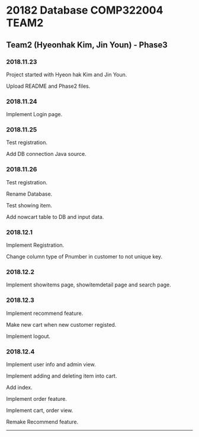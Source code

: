 # 20182 Database COMP322004 TEAM2

## Team2 (Hyeonhak Kim, Jin Youn) - Phase3

### 2018.11.23 

Project started with Hyeon hak Kim and Jin Youn.

Upload README and Phase2 files.

### 2018.11.24

Implement Login page.

### 2018.11.25

Test registration.

Add DB connection Java source.

### 2018.11.26

Test registration.

Rename Database.

Test showing item.

Add nowcart table to DB and input data.

### 2018.12.1

Implement Registration.

Change column type of Pnumber in customer to not unique key.

### 2018.12.2

Implement showitems page, showitemdetail page and search page.

### 2018.12.3

Implement recommend feature.

Make new cart when new customer registed.

Implement logout.

### 2018.12.4

Implement user info and admin view.

Implement adding and deleting item into cart.

Add index.

Implement order feature.

Implement cart, order view.

Remake Recommend feature.

-----------------
